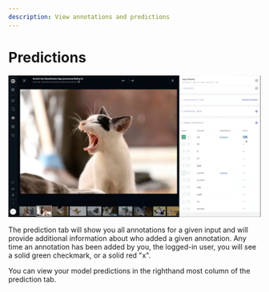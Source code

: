 ```yaml
---
description: View annotations and predictions
---
```


# Predictions

![The predictions lets you view annotations and predictions in one place.](/img/predictions-tab.jpg)

The prediction tab will show you all annotations for a given input and will provide additional information about who added a given annotation. Any time an annotation has been added by you, the logged-in user, you will see a solid green checkmark, or a solid red "x".

You can view your model predictions in the righthand most column of the prediction tab.


